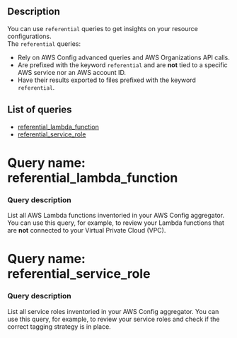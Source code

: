 <!-- # Copyright Amazon.com, Inc. or its affiliates. All Rights Reserved.
# SPDX-License-Identifier: MIT-0 -->
## Description

You can use `referential` queries to get insights on your resource configurations.    
The `referential` queries:
- Rely on AWS Config advanced queries and AWS Organizations API calls.
- Are prefixed with the keyword `referential` and are **not** tied to a specific AWS service nor an AWS account ID.
- Have their results exported to files prefixed with the keyword `referential`.

## List of queries

* [referential_lambda_function](#query-name-referential_lambda_function)
* [referential_service_role](#query-name-referential_service_role)

# Query name: referential_lambda_function

### Query description

List all AWS Lambda functions inventoried in your AWS Config aggregator.   
You can use this query, for example, to review your Lambda functions that are **not** connected to your Virtual Private Cloud (VPC).


# Query name: referential_service_role

### Query description

List all service roles inventoried in your AWS Config aggregator.
You can use this query, for example, to review your service roles and check if the correct tagging strategy is in place.
